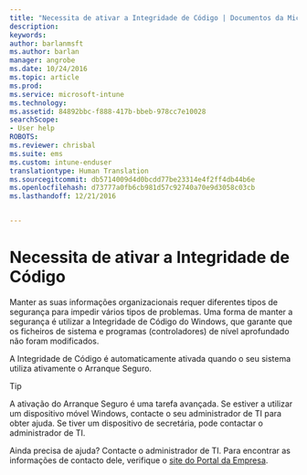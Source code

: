 ```yaml
---
title: "Necessita de ativar a Integridade de Código | Documentos da Microsoft"
description: 
keywords: 
author: barlanmsft
ms.author: barlan
manager: angrobe
ms.date: 10/24/2016
ms.topic: article
ms.prod: 
ms.service: microsoft-intune
ms.technology: 
ms.assetid: 84892bbc-f888-417b-bbeb-978cc7e10028
searchScope:
- User help
ROBOTS: 
ms.reviewer: chrisbal
ms.suite: ems
ms.custom: intune-enduser
translationtype: Human Translation
ms.sourcegitcommit: db5714009d4d0bcdd77be23314e4f2ff4db44b6e
ms.openlocfilehash: d73777a0fb6cb981d57c92740a70e9d3058c03cb
ms.lasthandoff: 12/21/2016


---
```


# <a name="you-need-to-enable-code-integrity"></a>Necessita de ativar a Integridade de Código

Manter as suas informações organizacionais requer diferentes tipos de segurança para impedir vários tipos de problemas. Uma forma de manter a segurança é utilizar a Integridade de Código do Windows, que garante que os ficheiros de sistema e programas (controladores) de nível aprofundado não foram modificados.

A Integridade de Código é automaticamente ativada quando o seu sistema utiliza ativamente o Arranque Seguro.

> [!Tip]
> A ativação do Arranque Seguro é uma tarefa avançada. Se estiver a utilizar um dispositivo móvel Windows, contacte o seu administrador de TI para obter ajuda. Se tiver um dispositivo de secretária, pode contactar o administrador de TI.

<!--Or, see the section “To re-enable Secure Boot” on the [Disabling Secure Boot](https://msdn.microsoft.com/library/windows/hardware/dn898540(v=vs.85).aspx) page to try enabling Secure Boot yourself.-->

Ainda precisa de ajuda? Contacte o administrador de TI. Para encontrar as informações de contacto dele, verifique o [site do Portal da Empresa](http://portal.manage.microsoft.com).

